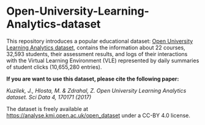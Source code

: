 # Open-University-Learning-Analytics-dataset

This  repository introduces a popular educational dataset: [Open University Learning Analytics dataset](https://www.nature.com/articles/sdata2017171/), contains the information about 22 courses, 32,593 students, their assessment results, and logs of their interactions with the Virtual Learning Environment (VLE) represented by daily summaries of student clicks (10,655,280 entries).

__If you are want to use this dataset, please cite the following paper:__

_Kuzilek, J., Hlosta, M. & Zdrahal, Z. Open University Learning Analytics dataset. Sci Data 4, 170171 (2017)_

The dataset is freely available at https://analyse.kmi.open.ac.uk/open_dataset under a CC-BY 4.0 license.

